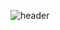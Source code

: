 ![header](https://capsule-render.vercel.app/api?type=rounded&color=_b6d9ba&height=170&section=header&text=capsule%20render&fontSize=90)
